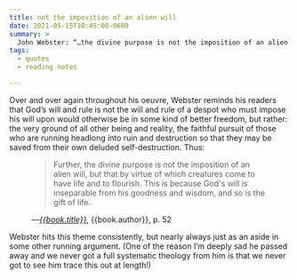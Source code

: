 ```yaml
---
title: not the imposition of an alien will
date: 2021-05-15T10:45:00-0600
summary: >
  John Webster: “…the divine purpose is not the imposition of an alien will, but that by virtue of which creatures come to have life and to flourish.…”
tags:
  - quotes
  - reading notes

---
```


Over and over again throughout his oeuvre, Webster reminds his readers that God’s will and rule is not the will and rule of a despot who must impose his will upon would otherwise be in some kind of better freedom, but rather: the very ground of all other being and reality, the faithful pursuit of those who are running headlong into ruin and destruction so that they may be saved from their own deluded self-destruction. Thus:

<figure class='quotation'>

> Further, the divine purpose is not the imposition of an alien will, but that by virtue of which creatures come to have life and to flourish. This is because God's will is inseparable from his goodness and wisdom, and so is the gift of life.

<figcaption>—<a href="{{book.link}}"><cite>{{book.title}}</cite></a>, {{book.author}}, p. 52</figcaption>

</figure>

Webster hits this theme consistently, but nearly always just as an aside in some other running argument. (One of the reason I’m deeply sad he passed away and we never got a full systematic theology from him is that we never got to see him trace this out at length!)
